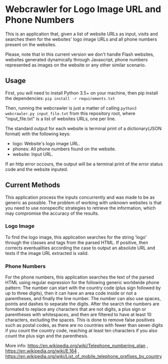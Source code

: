 # Webcrawler for Logo Image URL and Phone Numbers

This is an application that, given a list of website URLs as input, visits and searches them for the websites' logo image URLs and all phone numbers present on the websites.

Please, note that in this current version we don't handle Flash websites, websites generated dynamically through Javascript, phone numbers represented as images on the website or any other similar scenario.

## Usage

First, you will need to install Python 3.5+ on your machine, then pip install the dependencies:
`pip install -r requirements.txt`

Then, running the webcrawler is just a matter of calling `python3 webcrawler.py input_file.txt` from this repository root, where "input_file.txt" is a list of websites URLs, one per line.

The standard output for each website is terminal print of a dictionary(JSON format) with the following keys:
- logo: Website's logo image URL.
- phones: All phone numbers found on the website.
- website: Input URL.

If an http error occours, the output will be a terminal print of the error status code and the website inputed.

## Current Methods

This application process the inputs concurrently and was made to be as generic as possible. The problem of working with unknown websites is that you need to use nonspecific strategies to retrieve the information, which may compromise the accuracy of the results.

### Logo Image

To find the logo image, this application searches for the string 'logo' through the classes and tags from the parsed HTML. If positive, then corrects eventualities according the case to output an absolute URL and tests if the image URL extracted is valid.

### Phone Numbers

For the phone numbers, this application searches the text of the parsed HTML using regular expression for the following generic worldwide phone pattern: The number can start with the country code (plus sign followed by up to three digits), then it can have an area code inside or not a parentheses, and finally the line number. The number can also use spaces, points and dashes to separate the digits.
After the search the numbers are formated to replace any characters that are not digits, a plus sign or parentheses with whitespaces, and then are filtered to have at least 10 characters, excluding the spaces. This is done to remove false positives such as postal codes, as there are no countries with fewer than seven digits if you count the country code, reaching at least ten characters if you also count the plus sign and the parenthesis.

More info: https://en.wikipedia.org/wiki/Telephone_numbering_plan , https://en.wikipedia.org/wiki/E.164 , https://en.wikipedia.org/wiki/List_of_mobile_telephone_prefixes_by_country